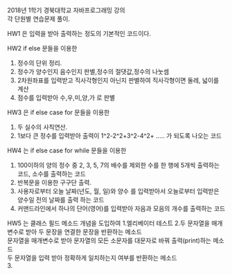 2018년 1학기 경북대학교 자바프로그래밍 강의  
각 단원별 연습문제 풀이.

  HW1 은 입력을 받아 출력하는 정도의 기본적인 코드이다. 
  
  HW2 if else 문들을 이용한
   1. 정수의 단위 정리.  
   2. 정수가 양수인지 음수인지 판별,정수의 절댓값,정수의 나눗셈  
   3. 2차원좌표를 입력받고 직사각형인지 아닌지 판별하여 직사각형이면 둘레, 넓이를 계산  
   4. 점수를 입력받아 수,우,미,양,가 로 판별  
  
 HW3 은 if else case for 문들을 이용한  
  1. 두 실수의 사칙연산.
  2. 1보다 큰 정수를 입력받아 출력이 1^2-2^2+3^2-4^2+ ..... 가 되도록 나오는 코드       
  
 HW4 는  if else case for while 문들을 이용한
  1. 100이하의 양의 정수 중 2, 3, 5, 7의 배수를 제외한 수를 한 행에 5개씩 출력하는 코드, 소수를 출력하는 코드  
  2. 반복문을 이용한 구구단 출력.
  3. 사용자로부터 오늘 날짜(년도, 월, 일)와 양수 를 입력받아서 오늘로부터 입력받은 양수일 전의 날짜를 출력 하는 코드 
  4. 커맨드라인에서 하나의 단어(영어)를 입력받아 자음과 모음의 개수를 출력하는 코드 
 
 HW5 는 클래스 필드 메소드 개념을 도입하여
  1.엘리베이터 테스트
  2.두 문자열을 매개변수로 받아 두 문장을 연결한 문장을 반환하는 메소드  
    문자열을 매개변수로 받아 문자열의 모든 소문자를 대문자로 바꿔 출력(print)하는 메소드  
    두 문자열을 입력 받아 정확하게 일치하는지 여부를 반환하는 메소드  
    3.  

